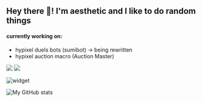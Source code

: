## Hey there 👋! I'm aesthetic and I like to do random things  
  
#### currently working on:

- hypixel duels bots (sumibot) -> being rewritten  
- hypixel auction macro (Auction Master)  


![](https://komarev.com/ghpvc/?username=aesthetic0001)
![](https://img.shields.io/badge/bad%20programmer-yes-success?style=flat-square)

![widget](https://discord.c99.nl/widget/theme-2/575109908169752577.png) 

![My GitHub stats](https://github-readme-stats.vercel.app/api?username=aesthetic0001&count_private=true) 
